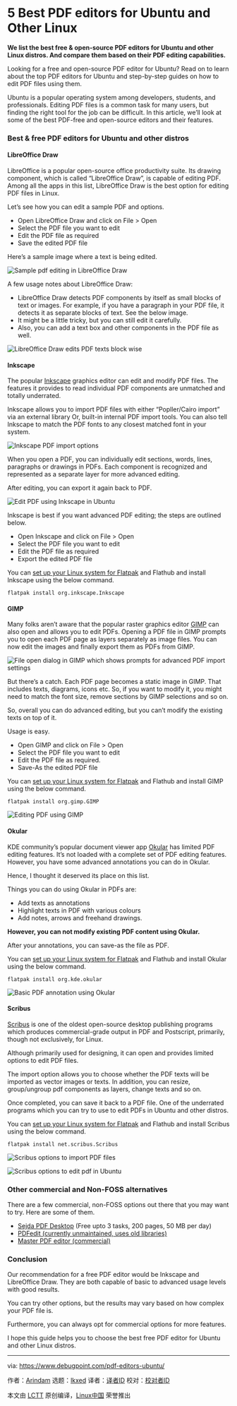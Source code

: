 [#]: subject: "5 Best PDF editors for Ubuntu and Other Linux"
[#]: via: "https://www.debugpoint.com/pdf-editors-ubuntu/"
[#]: author: "Arindam https://www.debugpoint.com/author/admin1/"
[#]: collector: "lkxed"
[#]: translator: "geekpi"
[#]: reviewer: " "
[#]: publisher: " "
[#]: url: " "

5 Best PDF editors for Ubuntu and Other Linux
======

**We list the best free & open-source PDF editors for Ubuntu and other Linux distros. And compare them based on their PDF editing capabilities.**

Looking for a free and open-source PDF editor for Ubuntu? Read on to learn about the top PDF editors for Ubuntu and step-by-step guides on how to edit PDF files using them.

Ubuntu is a popular operating system among developers, students, and professionals. Editing PDF files is a common task for many users, but finding the right tool for the job can be difficult. In this article, we’ll look at some of the best PDF-free and open-source editors and their features.

### Best & free PDF editors for Ubuntu and other distros

#### LibreOffice Draw

LibreOffice is a popular open-source office productivity suite. Its drawing component, which is called “LibreOffice Draw”, is capable of editing PDF. Among all the apps in this list, LibreOffice Draw is the best option for editing PDF files in Linux.

Let’s see how you can edit a sample PDF and options.

- Open LibreOffice Draw and click on File > Open
- Select the PDF file you want to edit
- Edit the PDF file as required
- Save the edited PDF file

Here’s a sample image where a text is being edited.

![Sample pdf editing in LibreOffice Draw][1]

A few usage notes about LibreOffice Draw:

- LibreOffice Draw detects PDF components by itself as small blocks of text or images. For example, if you have a paragraph in your PDF file, it detects it as separate blocks of text. See the below image.
- It might be a little tricky, but you can still edit it carefully.
- Also, you can add a text box and other components in the PDF file as well.

![LibreOffice Draw edits PDF texts block wise][2]

#### Inkscape

The popular [Inkscape][3] graphics editor can edit and modify PDF files. The features it provides to read individual PDF components are unmatched and totally underrated.

Inkscape allows you to import PDF files with either “Popller/Cairo import” via an external library Or, built-in internal PDF import tools. You can also tell Inkscape to match the PDF fonts to any closest matched font in your system.

![Inkscape PDF import options][4]

When you open a PDF, you can individually edit sections, words, lines, paragraphs or drawings in PDFs. Each component is recognized and represented as a separate layer for more advanced editing.

After editing, you can export it again back to PDF.

![Edit PDF using Inkscape in Ubuntu][5]

Inkscape is best if you want advanced PDF editing; the steps are outlined below.

- Open Inkscape and click on File > Open
- Select the PDF file you want to edit
- Edit the PDF file as required
- Export the edited PDF file

You can [set up your Linux system for Flatpak][6] and Flathub and install Inkscape using the below command.

```
flatpak install org.inkscape.Inkscape
```

#### GIMP

Many folks aren’t aware that the popular raster graphics editor [GIMP][7] can also open and allows you to edit PDFs. Opening a PDF file in GIMP prompts you to open each PDF page as layers separately as image files. You can now edit the images and finally export them as PDFs from GIMP.

![File open dialog in GIMP which shows prompts for advanced PDF import settings][8]

But there’s a catch. Each PDF page becomes a static image in GIMP. That includes texts, diagrams, icons etc. So, if you want to modify it, you might need to match the font size, remove sections by GIMP selections and so on.

So, overall you can do advanced editing, but you can’t modify the existing texts on top of it.

Usage is easy.

- Open GIMP and click on File > Open
- Select the PDF file you want to edit
- Edit the PDF file as required.
- Save-As the edited PDF file

You can [set up your Linux system for Flatpak][6] and Flathub and install GIMP using the below command.

```
flatpak install org.gimp.GIMP
```

![Editing PDF using GIMP][9]

#### Okular

KDE community’s popular document viewer app [Okular][10] has limited PDF editing features. It’s not loaded with a complete set of PDF editing features. However, you have some advanced annotations you can do in Okular.

Hence, I thought it deserved its place on this list.

Things you can do using Okular in PDFs are:

- Add texts as annotations
- Highlight texts in PDF with various colours
- Add notes, arrows and freehand drawings.

**However, you can not modify existing PDF content using Okular.**

After your annotations, you can save-as the file as PDF.

You can [set up your Linux system for Flatpak][6] and Flathub and install Okular using the below command.

```
flatpak install org.kde.okular
```

![Basic PDF annotation using Okular][11]

#### Scribus

[Scribus][12] is one of the oldest open-source desktop publishing programs which produces commercial-grade output in PDF and Postscript, primarily, though not exclusively, for Linux.

Although primarily used for designing, it can open and provides limited options to edit PDF files.

The import option allows you to choose whether the PDF texts will be imported as vector images or texts. In addition, you can resize, group/ungroup pdf components as layers, change texts and so on.

Once completed, you can save it back to a PDF file. One of the underrated programs which you can try to use to edit PDFs in Ubuntu and other distros.

You can [set up your Linux system for Flatpak][6] and Flathub and install Scribus using the below command.

```
flatpak install net.scribus.Scribus
```

![Scribus options to import PDF files][13]

![Scribus options to edit pdf in Ubuntu][14]

### Other commercial and Non-FOSS alternatives

There are a few commercial, non-FOSS options out there that you may want to try. Here are some of them.

- [Sejda PDF Desktop][15] (Free upto 3 tasks, 200 pages, 50 MB per day)
- [PDFedit (currently unmaintained, uses old libraries)][16]
- [Master PDF editor (commercial)][17]

### Conclusion

Our recommendation for a free PDF editor would be Inkscape and LibreOffice Draw. They are both capable of basic to advanced usage levels with good results.

You can try other options, but the results may vary based on how complex your PDF file is.

Furthermore, you can always opt for commercial options for more features.

I hope this guide helps you to choose the best free PDF editor for Ubuntu and other Linux distros.

--------------------------------------------------------------------------------

via: https://www.debugpoint.com/pdf-editors-ubuntu/

作者：[Arindam][a]
选题：[lkxed][b]
译者：[译者ID](https://github.com/译者ID)
校对：[校对者ID](https://github.com/校对者ID)

本文由 [LCTT](https://github.com/LCTT/TranslateProject) 原创编译，[Linux中国](https://linux.cn/) 荣誉推出

[a]: https://www.debugpoint.com/author/admin1/
[b]: https://github.com/lkxed/
[1]: https://www.debugpoint.com/wp-content/uploads/2023/03/Sample-pdf-editing-in-LibreOffice-Draw.jpg
[2]: https://www.debugpoint.com/wp-content/uploads/2023/03/LibreOffice-Draw-edits-PDF-texts-block-wise.jpg
[3]: https://inkscape.org/
[4]: https://www.debugpoint.com/wp-content/uploads/2023/03/Inkscape-PDF-import-options.jpg
[5]: https://www.debugpoint.com/wp-content/uploads/2023/03/Edit-PDF-using-Inkscape-in-Ubuntu.jpg
[6]: https://www.debugpoint.com/how-to-install-flatpak-apps-ubuntu-linux/
[7]: https://www.gimp.org/
[8]: https://www.debugpoint.com/wp-content/uploads/2023/03/File-open-dialog-in-GIMP-which-shows-prompts-for-advanced-PDF-import-settings.jpg
[9]: https://www.debugpoint.com/wp-content/uploads/2023/03/Editing-PDF-using-GIMP.jpg
[10]: https://okular.kde.org/
[11]: https://www.debugpoint.com/wp-content/uploads/2023/03/Basic-PDF-annotation-using-Okular.jpg
[12]: http://www.scribus.net/
[13]: https://www.debugpoint.com/wp-content/uploads/2023/03/Scribus-options-to-import-PDF-files.jpg
[14]: https://www.debugpoint.com/wp-content/uploads/2023/03/Scribus-options-to-edit-pdf-in-Ubuntu.jpg
[15]: https://www.sejda.com/desktop
[16]: https://sourceforge.net/projects/pdfedit/
[17]: https://code-industry.net/masterpdfeditor/